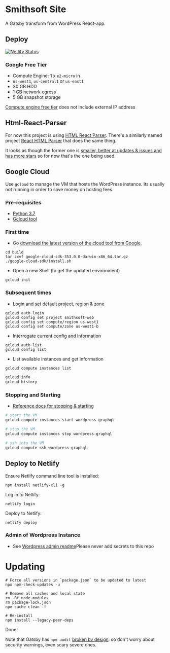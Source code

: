# Smithsoft Site

A Gatsby transform from WordPress React-app.

## Deploy

[![Netlify Status](https://api.netlify.com/api/v1/badges/199337a3-0930-4b9f-8d67-043d33643661/deploy-status)](https://app.netlify.com/sites/vigilant-euler-79203e/deploys)

### Google Free Tier

* Compute Engine: 1 x `e2-micro` in
* `us-west1`, `us-central1` or `us-east1`
* 30 GB HDD
* 1 GB network egress
* 5 GB snapshot storage

[Compute engine free tier](https://cloud.google.com/free/docs/gcp-free-tier?hl=fi#free-tier-usage-limits) does not include external IP address

## Html-React-Parser

For now this project is using [HTML React Parser](https://github.com/remarkablemark/html-react-parser).  There's a similarly named project [React HTML Parser](https://github.com/wrakky/react-html-parser) that does the same thing.

It looks as though the former one is [smaller, better at updates & issues and has more stars](https://www.npmtrends.com/html-react-parser-vs-react-html-parser-vs-react-render-html) so for now that's the one being used.

## Google Cloud

Use `gcloud` to manage the VM that hosts the WordPress instance.  Its usually not running in order to save money on hosting fees.

### Pre-requisites

* [Python 3.7](https://www.freecodecamp.org/news/python-version-on-mac-update/)
* [Gcloud tool](https://cloud.google.com/sdk/docs/quickstart)

### First time

* Go [download the latest version of the cloud tool from Google](https://cloud.google.com/sdk/docs/quickstart#installing_the_latest_version).

```
cd build
tar zxvf google-cloud-sdk-353.0.0-darwin-x86_64.tar.gz
./google-cloud-sdk/install.sh
```

* Open a new Shell (to get the updated environment)

```
gcloud init
```

### Subsequent times

* Login and set default project, region & zone

```
gcloud auth login
gcloud config set project smithsoft-web
gcloud config set compute/region us-west1
gcloud config set compute/zone us-west1-b
```

* Interrogate current config and information

```
gcloud auth list
gcloud config list
```

* List available instances and get information

```sh
gcloud compute instances list
```

```sh
gcloud info
gcloud history
```

### Stopping and Starting

* [Reference docs for stopping & starting](https://cloud.google.com/compute/docs/instances/stop-start-instance#gcloud_1)


```sh
# start the VM
gcloud compute instances start wordpress-graphql
```

```sh
# stop the VM
gcloud compute instances stop wordpress-graphql
```

```sh
# ssh into the VM
gcloud compute ssh wordpress-graphql
```

## Deploy to Netlify

Ensure Netlify command line tool is installed:

```
npm install netlify-cli -g
```

Log in to Netlify:

```
netlify login
```

Deploy to Netlify:

```
netlify deploy
```

### Admin of Wordpress Instance

* See [Wordpress admin readme](wordpress-admin.md)Please never add secrets to this repo

# Updating

```
# Force all versions in `package.json` to be updated to latest
npx npm-check-updates -u

# Remove all caches and local state
rm -Rf node_modules
rm package-lock.json
npm cache clean -f 

# Re-install 
npm install --legacy-peer-deps
```

Done!

Note that Gatsby has `npm audit` [broken by design](https://github.com/gatsbyjs/gatsby/discussions/28852#discussioncomment-1898696): so don't worry about security warnings, even scary severe ones.

